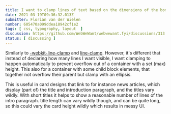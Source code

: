 ```yaml
---
title: I want to clamp lines of text based on the dimensions of the box it's in based on parent's max-height
date: 2021-03-19T09:36:32.013Z
submitter: Florian van der Wielen
number: 605470a099ddea18942cf1e2
tags: [ css, typography, layout  ]
discussion: https://github.com/WebWeWant/webwewant.fyi/discussions/313
status: [ discussing ]
---
```


Similarly to [-webkit-line-clamp](https://developer.mozilla.org/en-US/docs/Web/CSS/-webkit-line-clamp) and [line-clamp](https://drafts.csswg.org/css-overflow-3/#propdef-line-clamp).
However, it's different that instead of declaring how many lines I want visible, I want clamping to happen automatically to prevent overflow out of a container with a set (max) height. This also for a container with some child block elements, that together not overflow their parent but clamp with an ellipsis.

This is useful in card designs that link to for instance news articles, which display (part of) the title and introduction paragraph, and the titles vary wildly. With short titles it helps to show a reasonable number of lines of the intro paragraph. title length can vary wildly though, and can be quite long, so this could vary the card height wildly which results in messy UI.
